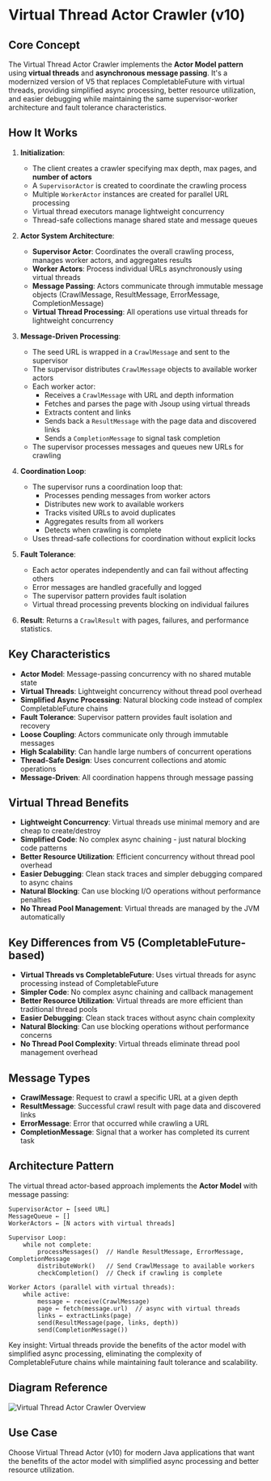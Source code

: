 # Virtual Thread Actor Crawler (v10)

## Core Concept

The Virtual Thread Actor Crawler implements the **Actor Model pattern** using **virtual threads** and **asynchronous message passing**. It's a modernized version of V5 that replaces CompletableFuture with virtual threads, providing simplified async processing, better resource utilization, and easier debugging while maintaining the same supervisor-worker architecture and fault tolerance characteristics.

## How It Works

1. **Initialization**:
   - The client creates a crawler specifying max depth, max pages, and **number of actors**
   - A `SupervisorActor` is created to coordinate the crawling process
   - Multiple `WorkerActor` instances are created for parallel URL processing
   - Virtual thread executors manage lightweight concurrency
   - Thread-safe collections manage shared state and message queues

2. **Actor System Architecture**:
   - **Supervisor Actor**: Coordinates the overall crawling process, manages worker actors, and aggregates results
   - **Worker Actors**: Process individual URLs asynchronously using virtual threads
   - **Message Passing**: Actors communicate through immutable message objects (CrawlMessage, ResultMessage, ErrorMessage, CompletionMessage)
   - **Virtual Thread Processing**: All operations use virtual threads for lightweight concurrency

3. **Message-Driven Processing**:
   - The seed URL is wrapped in a `CrawlMessage` and sent to the supervisor
   - The supervisor distributes `CrawlMessage` objects to available worker actors
   - Each worker actor:
     - Receives a `CrawlMessage` with URL and depth information
     - Fetches and parses the page with Jsoup using virtual threads
     - Extracts content and links
     - Sends back a `ResultMessage` with the page data and discovered links
     - Sends a `CompletionMessage` to signal task completion
   - The supervisor processes messages and queues new URLs for crawling

4. **Coordination Loop**:
   - The supervisor runs a coordination loop that:
     - Processes pending messages from worker actors
     - Distributes new work to available workers
     - Tracks visited URLs to avoid duplicates
     - Aggregates results from all workers
     - Detects when crawling is complete
   - Uses thread-safe collections for coordination without explicit locks

5. **Fault Tolerance**:
   - Each actor operates independently and can fail without affecting others
   - Error messages are handled gracefully and logged
   - The supervisor pattern provides fault isolation
   - Virtual thread processing prevents blocking on individual failures

6. **Result**: Returns a `CrawlResult` with pages, failures, and performance statistics.

## Key Characteristics

- **Actor Model**: Message-passing concurrency with no shared mutable state
- **Virtual Threads**: Lightweight concurrency without thread pool overhead
- **Simplified Async Processing**: Natural blocking code instead of complex CompletableFuture chains
- **Fault Tolerance**: Supervisor pattern provides fault isolation and recovery
- **Loose Coupling**: Actors communicate only through immutable messages
- **High Scalability**: Can handle large numbers of concurrent operations
- **Thread-Safe Design**: Uses concurrent collections and atomic operations
- **Message-Driven**: All coordination happens through message passing

## Virtual Thread Benefits

- **Lightweight Concurrency**: Virtual threads use minimal memory and are cheap to create/destroy
- **Simplified Code**: No complex async chaining - just natural blocking code patterns
- **Better Resource Utilization**: Efficient concurrency without thread pool overhead
- **Easier Debugging**: Clean stack traces and simpler debugging compared to async chains
- **Natural Blocking**: Can use blocking I/O operations without performance penalties
- **No Thread Pool Management**: Virtual threads are managed by the JVM automatically

## Key Differences from V5 (CompletableFuture-based)

- **Virtual Threads vs CompletableFuture**: Uses virtual threads for async processing instead of CompletableFuture
- **Simpler Code**: No complex async chaining and callback management
- **Better Resource Utilization**: Virtual threads are more efficient than traditional thread pools
- **Easier Debugging**: Clean stack traces without async chain complexity
- **Natural Blocking**: Can use blocking operations without performance concerns
- **No Thread Pool Complexity**: Virtual threads eliminate thread pool management overhead

## Message Types

- **CrawlMessage**: Request to crawl a specific URL at a given depth
- **ResultMessage**: Successful crawl result with page data and discovered links
- **ErrorMessage**: Error that occurred while crawling a URL
- **CompletionMessage**: Signal that a worker has completed its current task

## Architecture Pattern

The virtual thread actor-based approach implements the **Actor Model** with message passing:

```
SupervisorActor ← [seed URL]
MessageQueue ← []
WorkerActors ← [N actors with virtual threads]

Supervisor Loop:
    while not complete:
        processMessages()  // Handle ResultMessage, ErrorMessage, CompletionMessage
        distributeWork()   // Send CrawlMessage to available workers
        checkCompletion()  // Check if crawling is complete

Worker Actors (parallel with virtual threads):
    while active:
        message ← receive(CrawlMessage)
        page ← fetch(message.url)  // async with virtual threads
        links ← extractLinks(page)
        send(ResultMessage(page, links, depth))
        send(CompletionMessage())
```

Key insight: Virtual threads provide the benefits of the actor model with simplified async processing, eliminating the complexity of CompletableFuture chains while maintaining fault tolerance and scalability.

## Diagram Reference

![Virtual Thread Actor Crawler Overview](./virtual-thread-actor-crawler-overview.png)

## Use Case

Choose Virtual Thread Actor (v10) for modern Java applications that want the benefits of the actor model with simplified async processing and better resource utilization.
